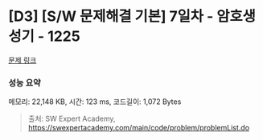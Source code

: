 # [D3] [S/W 문제해결 기본] 7일차 - 암호생성기 - 1225 

[문제 링크](https://swexpertacademy.com/main/code/problem/problemDetail.do?contestProbId=AV14uWl6AF0CFAYD) 

### 성능 요약

메모리: 22,148 KB, 시간: 123 ms, 코드길이: 1,072 Bytes



> 출처: SW Expert Academy, https://swexpertacademy.com/main/code/problem/problemList.do